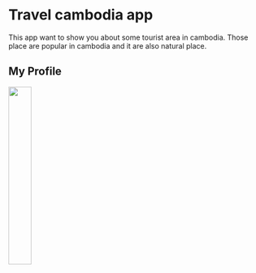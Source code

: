 <h1>Travel cambodia app</h1> 
This app want to show you about some tourist area in cambodia. Those place 
are popular in cambodia and it are also natural place.
<h2>My Profile</h2>
<img src="https://avatars1.githubusercontent.com/u/28787774?s=460&v=4"; style="width:30%;height:30%;">



